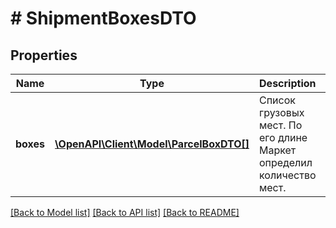 # # ShipmentBoxesDTO

## Properties

Name | Type | Description | Notes
------------ | ------------- | ------------- | -------------
**boxes** | [**\OpenAPI\Client\Model\ParcelBoxDTO[]**](ParcelBoxDTO.md) | Список грузовых мест. По его длине Маркет определил количество мест. |

[[Back to Model list]](../../README.md#models) [[Back to API list]](../../README.md#endpoints) [[Back to README]](../../README.md)
